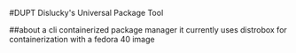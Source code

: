 #DUPT
Dislucky's Universal Package Tool

##about
a cli containerized package manager
it currently uses distrobox for containerization with a fedora 40 image
